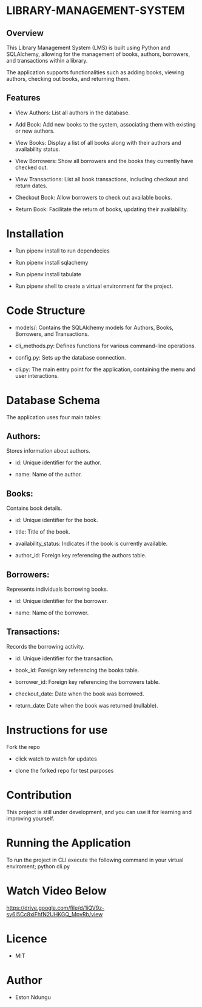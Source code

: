 # LIBRARY-MANAGEMENT-SYSTEM

## Overview

This Library Management System (LMS) is built using Python and SQLAlchemy, allowing for the management of books, authors, borrowers, and transactions within a library. 

The application supports functionalities such as adding books, viewing authors, checking out books, and returning them.

## Features

- View Authors: List all authors in the database.

- Add Book: Add new books to the system, associating them with existing or new authors.

- View Books: Display a list of all books along with their authors and availability status.

- View Borrowers: Show all borrowers and the books they currently have checked out.

- View Transactions: List all book transactions, including checkout and return dates.

- Checkout Book: Allow borrowers to check out available books.

- Return Book: Facilitate the return of books, updating their availability.

# Installation
- Run pipenv install to run dependecies

- Run pipenv install sqlachemy 

- Run pipenv install tabulate

- Run pipenv shell to create a virtual environment for the project.

# Code Structure

- models/: Contains the SQLAlchemy models for Authors, Books, Borrowers, and Transactions.

- cli_methods.py: Defines functions for various command-line operations.

- config.py: Sets up the database connection.

- cli.py: The main entry point for the application, containing the menu and user interactions.

# Database Schema
The application uses four main tables:

## Authors: 
Stores information about authors.

- id: Unique identifier for the author.

- name: Name of the author.

## Books:
 Contains book details.

- id: Unique identifier for the book.

- title: Title of the book.

- availability_status: Indicates if the book is currently available.

- author_id: Foreign key referencing the authors table.

## Borrowers: 

Represents individuals borrowing books.

- id: Unique identifier for the borrower.

- name: Name of the borrower.

## Transactions: 
Records the borrowing activity.

- id: Unique identifier for the transaction.

- book_id: Foreign key referencing the books table.

- borrower_id: Foreign key referencing the borrowers table.

- checkout_date: Date when the book was borrowed.

- return_date: Date when the book was returned (nullable).

# Instructions for use
 Fork the repo
- click watch to watch for updates

- clone the forked repo for test purposes

# Contribution

 This project is still under development, and you can use it for learning and improving yourself.

# Running the Application

To run the project in CLI  execute the following command in your virtual enviroment; python cli.py

# Watch Video Below

https://drive.google.com/file/d/1iQV9z-sy6I5Cc8xiFhfN2UHKGQ_MpvRb/view


# Licence

- MIT

# Author

- Eston Ndungu


